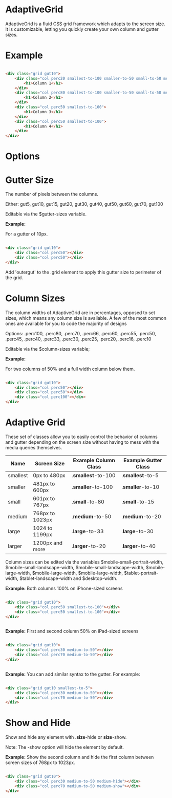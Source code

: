 AdaptiveGrid
============

AdaptiveGrid is a fluid CSS grid framework which adapts to the screen size. It is customizable, letting you quickly create your own column and gutter sizes.

Example
=======

```html

<div class="grid gut10">
	<div class="col perc20 smallest-to-100 smaller-to-50 small-to-50 medium-to-50">
		<h1>Column 1</h1>
	</div>
	<div class="col perc80 smallest-to-100 smaller-to-50 small-to-50 medium-to-50">
		<h1>Column 2</h1>
	</div>
	<div class="col perc50 smallest-to-100">
		<h1>Column 3</h1>
	</div>
	<div class="col perc50 smallest-to-100">
		<h1>Column 4</h1>
	</div>
</div>

```

Options
=======

Gutter Size
===========
The number of pixels between the columns.

Either: gut5, gut10, gut15, gut20, gut30, gut40, gut50, gut60, gut70, gut100

Editable via the $gutter-sizes variable.

**Example:**

For a gutter of 10px.

```html

<div class="grid gut10">
	<div class="col perc50"></div>
	<div class="col perc50"></div>
</div>

```

Add 'outergut' to the .grid element to apply this gutter size to perimeter of the grid.

Column Sizes
============

The column widths of AdaptiveGrid are in percentages, opposed to set sizes, which means any column size is available. A few of the most common ones are available for you to code the majority of designs

Options: .perc100, .perc80, .perc70, .perc66, .perc60, .perc55, .perc50, .perc45, .perc40, .perc33, .perc30, .perc25, .perc20, .perc16, .perc10

Editable via the $column-sizes variable;

**Example:**

For two columns of 50% and a full width column below them.

```html

<div class="grid gut10">
	<div class="col perc50"></div>
	<div class="col perc50"></div>
	<div class="col perc100"></div>
</div>

```

Adaptive Grid
=============

These set of classes allow you to easily control the behavior of columns and gutter depending on the screen size without having to mess with the media queries themselves.

| Name       | Screen Size      | Example Column Class   | Example Gutter Class
| ---------- | ---------------- | -----------------------| --------------------
| smallest   | 0px to 480px     | .**smallest**\-to\-100 | .**smallest**\-to\-5
| smaller    | 481px to 600px   | .**smaller**\-to\-100  | .**smaller**\-to\-10
| small      | 601px to 767px   | .**small**\-to\-80     | .**small**\-to\-15
| medium     | 768px to 1023px  | .**medium**\-to\-50    | .**medium**\-to\-20 
| large      | 1024 to 1199px   | .**large**\-to\-33     | .**large**\-to\-30  
| larger     | 1200px and more  | .**larger**\-to\-20    | .**larger**\-to\-40

Column sizes can be edited via the variables $mobile-small-portrait-width, $mobile-small-landscape-width, $mobile-small-landscape-width, $mobile-large-width, $mobile-large-width, $mobile-large-width, $tablet-portrait-width, $tablet-landscape-width and $desktop-width.

**Example:** Both columns 100% on iPhone-sized screens

```html

<div class="grid gut10">
	<div class="col perc50 smallest-to-100"></div>
	<div class="col perc50 smallest-to-100"></div>
</div>
	
```

**Example:** First and second column 50% on iPad-sized screens

```html

<div class="grid gut10">
	<div class="col perc30 medium-to-50"></div>
	<div class="col perc70 medium-to-50"></div>
</div>
	
```

**Example:** You can add similar syntax to the gutter. For example:

```html

<div class="grid gut10 smallest-to-5">
	<div class="col perc30 medium-to-50"></div>
	<div class="col perc70 medium-to-50"></div>
</div>
```
	
Show and Hide
=============

Show and hide any element with .**size**-hide or **size**-show.

Note: The -show option will hide the element by default.

**Example:** Show the second column and hide the first column between screen sizes of 768px to 1023px.

```html

<div class="grid gut10">
	<div class="col perc30 medium-to-50 medium-hide"></div>
	<div class="col perc70 medium-to-50 medium-show"></div>
</div>
	
```

